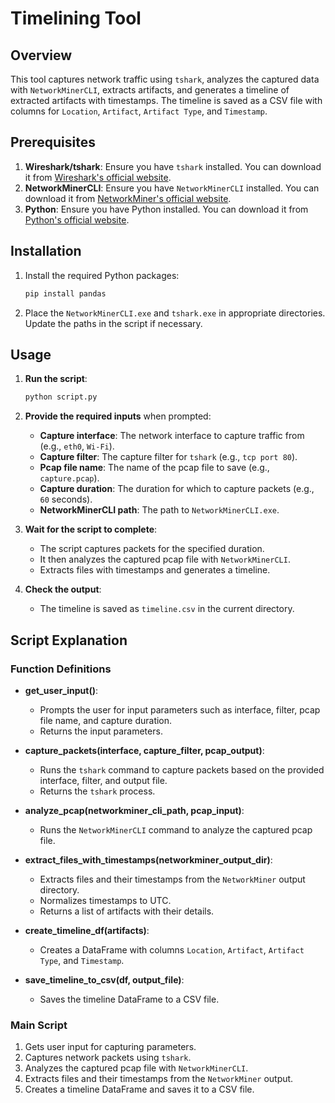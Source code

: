 # Timelining Tool

## Overview

This tool captures network traffic using `tshark`, analyzes the captured data with `NetworkMinerCLI`, extracts artifacts, and generates a timeline of extracted artifacts with timestamps. The timeline is saved as a CSV file with columns for `Location`, `Artifact`, `Artifact Type`, and `Timestamp`.

## Prerequisites

1. **Wireshark/tshark**: Ensure you have `tshark` installed. You can download it from [Wireshark's official website](https://www.wireshark.org/download.html).
2. **NetworkMinerCLI**: Ensure you have `NetworkMinerCLI` installed. You can download it from [NetworkMiner's official website](https://www.netresec.com/?page=NetworkMiner).
3. **Python**: Ensure you have Python installed. You can download it from [Python's official website](https://www.python.org/downloads/).

## Installation

1. Install the required Python packages:
    ```sh
    pip install pandas
    ```

2. Place the `NetworkMinerCLI.exe` and `tshark.exe` in appropriate directories. Update the paths in the script if necessary.

## Usage

1. **Run the script**:
    ```sh
    python script.py
    ```

2. **Provide the required inputs** when prompted:
    - **Capture interface**: The network interface to capture traffic from (e.g., `eth0`, `Wi-Fi`).
    - **Capture filter**: The capture filter for `tshark` (e.g., `tcp port 80`).
    - **Pcap file name**: The name of the pcap file to save (e.g., `capture.pcap`).
    - **Capture duration**: The duration for which to capture packets (e.g., `60` seconds).
    - **NetworkMinerCLI path**: The path to `NetworkMinerCLI.exe`.

3. **Wait for the script to complete**:
    - The script captures packets for the specified duration.
    - It then analyzes the captured pcap file with `NetworkMinerCLI`.
    - Extracts files with timestamps and generates a timeline.

4. **Check the output**:
    - The timeline is saved as `timeline.csv` in the current directory.

## Script Explanation

### Function Definitions

- **get_user_input()**:
    - Prompts the user for input parameters such as interface, filter, pcap file name, and capture duration.
    - Returns the input parameters.

- **capture_packets(interface, capture_filter, pcap_output)**:
    - Runs the `tshark` command to capture packets based on the provided interface, filter, and output file.
    - Returns the `tshark` process.

- **analyze_pcap(networkminer_cli_path, pcap_input)**:
    - Runs the `NetworkMinerCLI` command to analyze the captured pcap file.

- **extract_files_with_timestamps(networkminer_output_dir)**:
    - Extracts files and their timestamps from the `NetworkMiner` output directory.
    - Normalizes timestamps to UTC.
    - Returns a list of artifacts with their details.

- **create_timeline_df(artifacts)**:
    - Creates a DataFrame with columns `Location`, `Artifact`, `Artifact Type`, and `Timestamp`.

- **save_timeline_to_csv(df, output_file)**:
    - Saves the timeline DataFrame to a CSV file.

### Main Script

1. Gets user input for capturing parameters.
2. Captures network packets using `tshark`.
3. Analyzes the captured pcap file with `NetworkMinerCLI`.
4. Extracts files and their timestamps from the `NetworkMiner` output.
5. Creates a timeline DataFrame and saves it to a CSV file.

